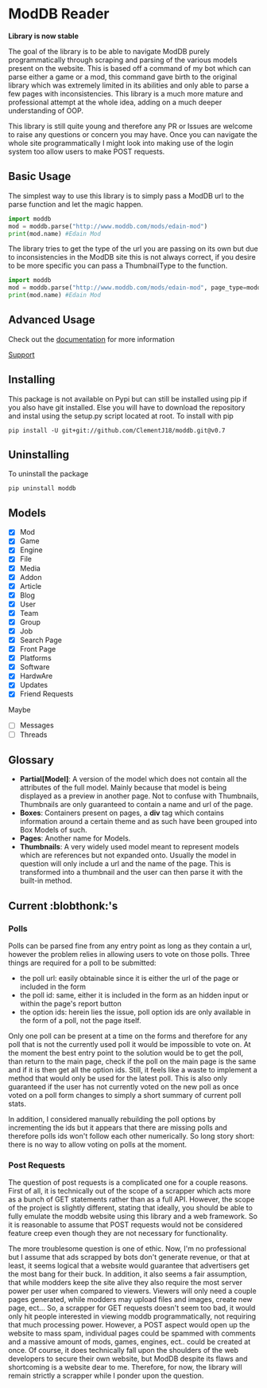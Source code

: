 # ModDB Reader
**Library is now stable**

The goal of the library is to be able to navigate ModDB purely programmatically through scraping and parsing of the various models present on the website. This is based off a command of my bot which can parse either a game or a mod, this command gave birth to the original library which was extremely limited in its abilities and only able to parse a few pages with inconsistencies. This library is a much more mature and professional attempt at the whole idea, adding on a much deeper understanding of OOP.

This library is still quite young and therefore any PR or Issues are welcome to raise any questions or concern you may have. Once you can navigate the whole site programmatically I might look into making use of the login system too allow users to make POST requests.  

## Basic Usage
The simplest way to use this library is to simply pass a ModDB url to the parse function and let the magic happen.
```py
import moddb
mod = moddb.parse("http://www.moddb.com/mods/edain-mod")
print(mod.name) #Edain Mod
```
The library tries to get the type of the url you are passing on its own but due to inconsistencies in the ModDB site this is not always correct, if you desire to be more specific you can pass a ThumbnailType to the function.
```py
import moddb
mod = moddb.parse("http://www.moddb.com/mods/edain-mod", page_type=moddb.ThumbnailType.mod)
print(mod.name) #Edain Mod
```

## Advanced Usage
Check out the [documentation](https://moddb.readthedocs.io) for more information

[Support](https://discord.gg/Ape8bZt)

## Installing
This package is not available on Pypi but can still be installed using pip if you also have git installed. Else you will have to download the repository and instal using the setup.py script located at root. To install with pip

```
pip install -U git+git://github.com/ClementJ18/moddb.git@v0.7
```

## Uninstalling
To uninstall the package

```
pip uninstall moddb
```

## Models
* [x] Mod
* [x] Game  
* [x] Engine
* [x] File
* [x] Media
* [x] Addon
* [x] Article
* [x] Blog
* [x] User
* [x] Team
* [x] Group
* [x] Job
* [x] Search Page
* [x] Front Page
* [x] Platforms
* [x] Software
* [x] HardwAre
* [x] Updates
* [x] Friend Requests

Maybe
* [ ] Messages
* [ ] Threads

## Glossary
* **Partial[Model]**: A version of the model which does not contain all the attributes of the full model. Mainly because that model is being displayed as a preview in another page. Not to confuse with Thumbnails, Thumbnails are only guaranteed to contain a name and url of the page.
* **Boxes**: Containers present on pages, a **div** tag which contains information around a certain theme and as such have been grouped into Box Models of such.
* **Pages**: Another name for Models.
* **Thumbnails**: A very widely used model meant to represent models which are references but not expanded onto. Usually the model in question will only include a url and the name of the page. This is transformed into a thumbnail and the user can then parse it with the built-in method.

## Current :blobthonk:'s
### Polls
Polls can be parsed fine from any entry point as long as they contain a url, however the problem relies in allowing users to vote on those polls. Three things are required for a poll to be submitted:
* the poll url: easily obtainable since it is either the url of the page or included in the form
* the poll id: same, either it is included in the form as an hidden input or within the page's report button
* the option ids: herein lies the issue, poll option ids are only available in the form of a poll, not the page itself.

Only one poll can be present at a time on the forms and therefore for any poll that is not the currently used poll it would be impossible to vote on. At the moment the best entry point to the solution would be to get the poll, than return to the main page, check if the poll on the main page is the same and if it is then get all the option ids. Still, it feels like a waste to implement a method that would only be used for the latest poll. This is also only guaranteed if the user has not currently voted on the new poll as once voted on a poll form changes to simply a short summary of current poll stats.

In addition, I considered manually rebuilding the poll options by incrementing the ids but it appears that there are missing polls and therefore polls ids won't follow each other numerically. So long story short: there is no way to allow voting on polls at the moment.

### Post Requests
The question of post requests is a complicated one for a couple reasons. First of all, it is technically out of the scope of a scrapper which acts more as a bunch of GET statements rather than as a full API. However, the scope of the project is slightly different, stating that ideally, you should be able to fully emulate the moddb website using this library and a web framework. So it is reasonable to assume that POST requests would not be considered feature creep even though they are not necessary for functionality. 

The more troublesome question is one of ethic. Now, I'm no professional but I assume that ads scrapped by bots don't generate revenue, or that at least, it seems logical that a website would guarantee that advertisers get the most bang for their buck. In addition, it also seems a fair assumption, that while modders keep the site alive they also require the most server power per user when compared to viewers. Viewers will only need a couple pages generated, while modders may upload files and images, create new page, ect... So, a scrapper for GET requests doesn't seem too bad, it would only hit people interested in viewing moddb programmatically, not requiring that much processing power. However, a POST aspect would open up the website to mass spam, individual pages could be spammed with comments and a massive amount of mods, games, engines, ect.. could be created at once. Of course, it does technically fall upon the shoulders of the web developers to secure their own website, but ModDB despite its flaws and shortcoming is a website dear to me. Therefore, for now, the library will remain strictly a scrapper while I ponder upon the question.
